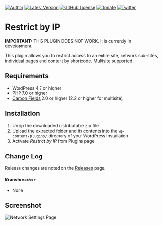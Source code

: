 [![Author](https://img.shields.io/badge/author-Daniel%20M.%20Hendricks-lightgrey.svg?colorB=9900cc )](https://www.danhendricks.com/??utm_source=github.com&utm_medium=campaign&utm_content=button&utm_campaign=restrict-by-ip)
[![Latest Version](https://img.shields.io/github/release/cloudverve/restrict-by-ip.svg)](https://github.com/cloudverve/restrict-by-ip/releases)
[![GitHub License](https://img.shields.io/badge/license-GPLv2-yellow.svg)](https://raw.githubusercontent.com/cloudverve/restrict-by-ip/master/LICENSE)
[![Donate](https://img.shields.io/badge/Donate-PayPal-green.svg)](https://paypal.me/danielhendricks)
[![Twitter](https://img.shields.io/twitter/url/https/github.com/cloudverve/restrict-by-ip.svg?style=social)](https://twitter.com/danielhendricks)

# Restrict by IP

**IMPORTANT:** THIS PLUGIN DOES NOT WORK. It is currently in development.

This plugin allows you to restrict access to an entire site, network sub-sites, individual pages and content by shortcode. Multisite supported.

## Requirements

* WordPress 4.7 or higher
* PHP 7.0 or higher
* [Carbon Fields](https://carbonfields.net/release-archive/) 2.0 or higher (2.2 or higher for multisite).

## Installation

1. Unzip the downloaded distributable zip file
1. Upload the extracted folder and its contents into the `wp-content/plugins/` directory of your WordPress installation
1. Activate *Restrict by IP* from Plugins page

## Change Log

Release changes are noted on the [Releases](https://github.com/cloudverve/restrict-by-ip/releases) page.

#### Branch: `master`

* None

## Screenshot

![Network Settings Page](https://raw.githubusercontent.com/dmhendricks/wordpress-restrict-by-ip-plugin/master/assets/screenshot-1.png "Network Settings Page")
